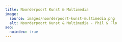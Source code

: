 ```yaml
---
title: Noorderpoort Kunst & Multimedia
image:
  source: images/noorderpoort-kunst-multimedia.png
  alt: Noorderpoort Kunst & Multimedia - Phil & Flo
seo:
  noindex: true
---
```

